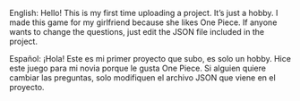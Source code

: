 English:
Hello! This is my first time uploading a project. It’s just a hobby. I made this game for my girlfriend because she likes One Piece. If anyone wants to change the questions, just edit the JSON file included in the project.

Español:
¡Hola! Este es mi primer proyecto que subo, es solo un hobby. Hice este juego para mi novia porque le gusta One Piece. Si alguien quiere cambiar las preguntas, solo modifiquen el archivo JSON que viene en el proyecto.


